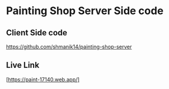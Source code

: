 # Painting Shop Server Side code

## Client Side code
https://github.com/shmanik14/painting-shop-server

## Live Link 
[https://paint-17140.web.app/]
